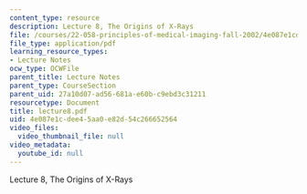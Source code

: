 ```yaml
---
content_type: resource
description: Lecture 8, The Origins of X-Rays
file: /courses/22-058-principles-of-medical-imaging-fall-2002/4e087e1cdee45aa0e82d54c266652564_lecture8.pdf
file_type: application/pdf
learning_resource_types:
- Lecture Notes
ocw_type: OCWFile
parent_title: Lecture Notes
parent_type: CourseSection
parent_uid: 27a10d07-ad56-681a-e60b-c9ebd3c31211
resourcetype: Document
title: lecture8.pdf
uid: 4e087e1c-dee4-5aa0-e82d-54c266652564
video_files:
  video_thumbnail_file: null
video_metadata:
  youtube_id: null
---
```

Lecture 8, The Origins of X-Rays

